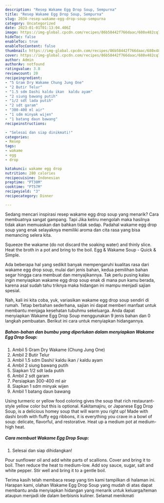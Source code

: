 ```yaml
---
description: "Resep Wakame Egg Drop Soup, Sempurna"
title: "Resep Wakame Egg Drop Soup, Sempurna"
slug: 2034-resep-wakame-egg-drop-soup-sempurna
category: Uncategorized
date: 2023-01-01T01:13:04.406Z
image: https://img-global.cpcdn.com/recipes/86b58442f766daac/680x482cq70/wakame-egg-drop-soup-foto-resep-utama.jpg
hideToc: false
enableToc: true
enableTocContent: false
thumbnail: https://img-global.cpcdn.com/recipes/86b58442f766daac/680x482cq70/wakame-egg-drop-soup-foto-resep-utama.jpg
cover: https://img-global.cpcdn.com/recipes/86b58442f766daac/680x482cq70/wakame-egg-drop-soup-foto-resep-utama.jpg
author: Admin
authorAv: notfound
ratingvalue: 3.8
reviewcount: 20
recipeingredient:
- "5 Gram Dry Wakame Chung Jung One"
- "2 Butir Telur"
- "1.5 sdm Dashi kaldu ikan  kaldu ayam"
- "2 siung bawang putih"
- "1/2 sdt lada putih"
- "2 sdt garam"
- "300-400 ml air"
- "1 sdm minyak wijen"
- "1 batang daun bawang"
recipeinstructions:

- "Selesai dan siap dinikmati!"
categories:
- Resep
tags:
- wakame
- egg
- drop

katakunci: wakame egg drop 
nutrition: 280 calories
recipecuisine: Indonesian
preptime: "PT30M"
cooktime: "PT57M"
recipeyield: "3"
recipecategory: Dinner

---
```



Sedang mencari inspirasi resep wakame egg drop soup yang menarik? Cara membuatnya sangat gampang. Tapi Jika keliru mengolah maka hasilnya tidak akan memuaskan dan bahkan tidak sedap. Padahal wakame egg drop soup yang enak selayaknya memiliki aroma dan cita rasa yang bisa memancing selera kita.


Squeeze the wakame (do not discard the soaking water) and thinly slice. Heat the broth in a pot and bring to the boil. Egg &amp; Wakame Soup - Quick &amp; Simple.

Ada beberapa hal yang sedikit banyak mempengaruhi kualitas rasa dari wakame egg drop soup, mulai dari jenis bahan, kedua pemilihan bahan segar hingga cara membuat dan menyajikannya. Tak perlu pusing kalau ingin menyiapkan wakame egg drop soup enak di mana pun kamu berada, karena asal sudah tahu triknya maka hidangan ini mampu menjadi sajian spesial.


Nah, kali ini kita coba, yuk, variasikan wakame egg drop soup sendiri di rumah. Tetap berbahan sederhana, sajian ini dapat memberi manfaat untuk membantu menjaga kesehatan tubuhmu sekeluarga. Anda dapat menyiapkan Wakame Egg Drop Soup menggunakan 9 jenis bahan dan 0 langkah pembuatan. Berikut ini cara untuk menyiapkan hidangannya.

<!--inarticleads1-->

##### Bahan-bahan dan bumbu yang diperlukan dalam menyiapkan Wakame Egg Drop Soup:

1. Ambil 5 Gram Dry Wakame (Chung Jung One)
1. Ambil 2 Butir Telur
1. Ambil 1.5 sdm Dashi/ kaldu ikan / kaldu ayam
1. Ambil 2 siung bawang putih
1. Siapkan 1/2 sdt lada putih
1. Ambil 2 sdt garam
1. Persiapkan 300-400 ml air
1. Siapkan 1 sdm minyak wijen
1. Ambil 1 batang daun bawang


Using turmeric or yellow food coloring gives the soup that rich restaurant-style yellow color but this is optional. Kakitamajiru, or Japanese Egg Drop Soup, is a delicious homey soup that will warm you right up! Made with dashi broth with fluffy egg ribbons, it is everything you crave in a bowl of soup: delicate, flavorful, and restorative. Heat up a medium pot at medium-high heat. 

<!--inarticleads2-->

##### Cara membuat Wakame Egg Drop Soup:


1. Selesai dan siap dihidangkan!

Pour sunflower oil and add white parts of scallions. Cover and bring it to boil. Then reduce the heat to medium-low. Add soy sauce, sugar, salt and white pepper. Stir well and bring it to a gentle boil. 

Terima kasih telah membaca resep yang tim kami tampilkan di halaman ini. Harapan kami, olahan Wakame Egg Drop Soup yang mudah di atas dapat membantu anda menyiapkan hidangan yang menarik untuk keluarga/teman ataupun menjadi ide dalam berbisnis kuliner. Selamat menikmati
